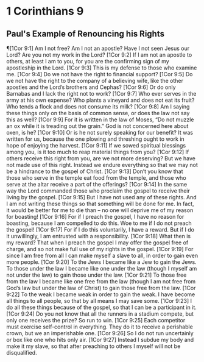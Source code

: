 # 1 Corinthians 9

## Paul's Example of Renouncing his Rights
¶[1Cor 9:1] Am I not free? Am I not an apostle? Have I not seen Jesus our Lord? Are you not my work in the Lord?
[1Cor 9:2] If I am not an apostle to others, at least I am to you, for you are the confirming sign of my apostleship in the Lord.
[1Cor 9:3] This is my defense to those who examine me.
[1Cor 9:4] Do we not have the right to financial support?
[1Cor 9:5] Do we not have the right to the company of a believing wife, like the other apostles and the Lord’s brothers and Cephas?
[1Cor 9:6] Or do only Barnabas and I lack the right not to work?
[1Cor 9:7] Who ever serves in the army at his own expense? Who plants a vineyard and does not eat its fruit? Who tends a flock and does not consume its milk?
[1Cor 9:8] Am I saying these things only on the basis of common sense, or does the law not say this as well?
[1Cor 9:9] For it is written in the law of Moses, “Do not muzzle an ox while it is treading out the grain.” God is not concerned here about oxen, is he?
[1Cor 9:10] Or is he not surely speaking for our benefit? It was written for us, because the one plowing and threshing ought to work in hope of enjoying the harvest.
[1Cor 9:11] If we sowed spiritual blessings among you, is it too much to reap material things from you?
[1Cor 9:12] If others receive this right from you, are we not more deserving? But we have not made use of this right. Instead we endure everything so that we may not be a hindrance to the gospel of Christ.
[1Cor 9:13] Don’t you know that those who serve in the temple eat food from the temple, and those who serve at the altar receive a part of the offerings?
[1Cor 9:14] In the same way the Lord commanded those who proclaim the gospel to receive their living by the gospel.
[1Cor 9:15] But I have not used any of these rights. And I am not writing these things so that something will be done for me. In fact, it would be better for me to die than – no one will deprive me of my reason for boasting!
[1Cor 9:16] For if I preach the gospel, I have no reason for boasting, because I am compelled to do this. Woe to me if I do not preach the gospel!
[1Cor 9:17] For if I do this voluntarily, I have a reward. But if I do it unwillingly, I am entrusted with a responsibility.
[1Cor 9:18] What then is my reward? That when I preach the gospel I may offer the gospel free of charge, and so not make full use of my rights in the gospel.
[1Cor 9:19] For since I am free from all I can make myself a slave to all, in order to gain even more people.
[1Cor 9:20] To the Jews I became like a Jew to gain the Jews. To those under the law I became like one under the law (though I myself am not under the law) to gain those under the law.
[1Cor 9:21] To those free from the law I became like one free from the law (though I am not free from God’s law but under the law of Christ) to gain those free from the law.
[1Cor 9:22] To the weak I became weak in order to gain the weak. I have become all things to all people, so that by all means I may save some.
[1Cor 9:23] I do all these things because of the gospel, so that I can be a participant in it.
[1Cor 9:24] Do you not know that all the runners in a stadium compete, but only one receives the prize? So run to win.
[1Cor 9:25] Each competitor must exercise self-control in everything. They do it to receive a perishable crown, but we an imperishable one.
[1Cor 9:26] So I do not run uncertainly or box like one who hits only air.
[1Cor 9:27] Instead I subdue my body and make it my slave, so that after preaching to others I myself will not be disqualified.
